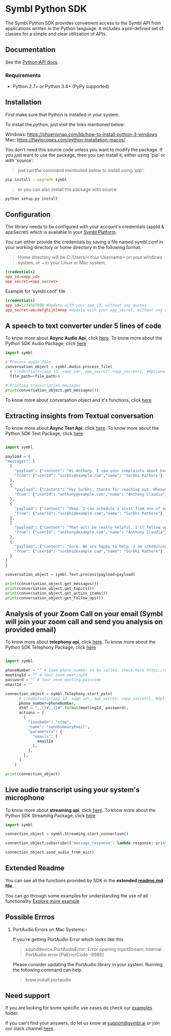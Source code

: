 # Symbl Python SDK

The Symbl Python SDK provides convenient access to the Symbl API from applications written in the Python language. It includes a pre-defined set of classes for a simple and clear utilization of APIs.

## Documentation

See the [Python API docs](https://docs.symbl.ai/docs/).

### Requirements

- Python 2.7+ or Python 3.4+ (PyPy supported)

## Installation

First make sure that Python is installed in your system.

To install the python, just visit the links mentioned below:

Windows: https://phoenixnap.com/kb/how-to-install-python-3-windows
Mac: https://flaviocopes.com/python-installation-macos/

You don't need this source code unless you want to modify the package. If you just
want to use the package, then you can install it, either using 'pip' or with 'source':

>just run the command mentioned below to install using 'pip':

```sh
pip install --upgrade symbl
```

>or you can also install the package with source:

```sh
python setup.py install
```

## Configuration

The library needs to be configured with your account's credentials (appId & appSecret) which is
available in your [Symbl Platform][api-keys].

You can either provide the credentials by saving a file named symbl.conf in your working directory or home directory in the following format.

>Home directory will be C:/Users/\<Your Username\> on your windows system, or ~ in your Linux or Mac system.

```conf
[credentials]
app_id=<app_id>
app_secret=<app_secret>
```
Example for 'symbl.conf' file

```conf
[credentials]
app_id=1234567890 #Update with your app_id, without any quotes
app_secret=abcdefghijklmnop #Update with your app_secret, without any quotes
```
## A speech to text converter under 5 lines of code

To know more about **Async Audio Api**, click [here][async_audio-docs]. To know more about the Python SDK Audio Package, click [here][extended_readme-audio]

```python
import symbl

# Process audio file
conversation_object = symbl.Audio.process_file(
  # credentials={app_id: <app_id>, app_secret: <app_secret>}, #Optional, Don't add this parameter if you have symbl.conf file in your home directory
  file_path=<file_path>)

# Printing transcription messages
print(conversation_object.get_messages())
```

To know more about conversation object and it's functions, click [here][extended_readme-conversation-object]

## Extracting insights from Textual conversation

To know more about **Async Text Api**, click [here][async_text-docs]. To know more about the Python SDK Text Package, click [here][extended_readme-text]

  ``` python

import symbl

payload = {
  "messages": [
    {
      "payload": {"content": "Hi Anthony. I saw your complaints about bad call reception on your mobile phone. Can I know what issues you are currently facing?"},
      "from": {"userId": "surbhi@example.com","name": "Surbhi Rathore"}
    },
    {
      "payload": {"content": "Hey Surbhi, thanks for reaching out. Whenever I am picking up the call there is a lot of white noise and I literally can’t hear anything."},
      "from": {"userId": "anthony@example.com","name": "Anthony Claudia"}
    },
    {
      "payload": {"content": "Okay. I can schedule a visit from one of our technicians for tomorrow afternoon at 1:00 PM. He can look at your mobile and handle any issue right away"},
      "from": {"userId": "surbhi@example.com","name": "Surbhi Rathore"}
    },
    {
      "payload": {"content": "That will be really helpful. I'll follow up with the technician about some other issues too, tomorrow"},
      "from": {"userId": "anthony@example.com","name": "Anthony Claudia"}
    },
    {
      "payload": {"content": "Sure. We are happy to help. I am scheduling the visit for tomorrow. Thanks for using Abccorp networks. Have a good day."},
      "from": {"userId": "surbhi@example.com","name": "Surbhi Rathore"}
    }
  ]
}

conversation_object = symbl.Text.process(payload=payload)

print(conversation_object.get_messages())
print(conversation_object.get_topics())
print(conversation_object.get_action_items())
print(conversation_object.get_follow_ups())

  ```

## Analysis of your Zoom Call on your email (Symbl will join your zoom call and send you analysis on provided email)

To know more about **telephony api**, click [here][telephony_api-docs]. To know more about the Python SDK Telephony Package, click [here][extended_readme-telephony]

```python

import symbl

phoneNumber = "" # Zoom phone number to be called, check here https://us02web.zoom.us/zoomconference
meetingId = "" # Your zoom meetingId
password = "" # Your zoom meeting passcode
emailId = ""

connection_object = symbl.Telephony.start_pstn(
      # credentials={app_id: <app_id>, app_secret: <app_secret>}, #Optional, Don't add this parameter if you have symbl.conf file in your home directory or working directory
      phone_number=phoneNumber,
      dtmf = ",,{}#,,{}#".format(meetingId, password),
      actions = [
        {
          "invokeOn": "stop",
          "name": "sendSummaryEmail",
          "parameters": {
            "emails": [
              emailId
            ],
          },
        },
      ]
    )

print(connection_object)

```

## Live audio transcript using your system's microphone

To know more about **streaming api**, click [here][streaming_api-docs]. To know more about the Python SDK Streaming Package, click [here][extended_readme-streaming]

```python
import symbl

connection_object = symbl.Streaming.start_connection()

connection_object.subscribe({'message_response': lambda response: print('got this response from callback', response)})

connection_object.send_audio_from_mic()
```

## Extended Readme

You can see all the functions provided by SDK in the **extended [readme.md](https://github.com/symblai/symbl-python/blob/roshani_readme_changes/symbl/readme.md) file**.

You can go through some examples for understanding the use of all functionality [Explore more example](https://github.com/symblai/symbl-python/tree/roshani_readme_changes/example)

## Possible Errros

1. PortAudio Errors on Mac Systems:-

   If you're getting PortAudio Error which looks like this
    > sounddevice.PortAudioError: Error opening InputStream: Internal PortAudio error [PaErrorCode -9986]
  
   Please consider updating the PortAudio library in your system. Running the following command can help.
    > brew install portaudio

## Need support

If you are looking for some specific use cases do check our [examples][examples] folder.

If you can't find your answers, do let us know at support@symbl.ai or join our slack channel [here][slack-invite].

[api-keys]: https://platform.symbl.ai/#/login
[symbl-docs]: https://docs.symbl.ai/docs/
[streaming_api-docs]: https://docs.symbl.ai/docs/streamingapi/introduction
[telephony_api-docs]: https://docs.symbl.ai/docs/telephony/introduction
[async_text-docs]: https://docs.symbl.ai/docs/async-api/overview/text/post-text/
[async_audio-docs]: https://docs.symbl.ai/docs/async-api/overview/audio/post-audio
[extended-readme]: https://github.com/symblai/symbl-python/blob/main/symbl/readme.md
[extended_readme-conversation-object]: https://github.com/symblai/symbl-python/blob/main/symbl/readme.md#conversation-object
[extended_readme-streaming]: https://github.com/symblai/symbl-python/blob/main/symbl/readme.md#streaming-class
[extended_readme-telephony]: https://github.com/symblai/symbl-python/blob/main/symbl/readme.md#telephony-class
[extended_readme-text]: <https://github.com/symblai/symbl-python/blob/main/symbl/readme.md#text-class>
[extended_readme-audio]: https://github.com/symblai/symbl-python/blob/main/symbl/readme.md#audio-class
[examples]: https://github.com/symblai/symbl-python/tree/main/example
[unicodeerror]: https://stackoverflow.com/questions/37400974/unicode-error-unicodeescape-codec-cant-decode-bytes-in-position-2-3-trunca
[slack-invite]: https://symbldotai.slack.com/join/shared_invite/zt-4sic2s11-D3x496pll8UHSJ89cm78CA#/
